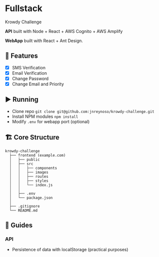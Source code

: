 # Fullstack

Krowdy Challenge

**API** built with Node + React + AWS Cognito + AWS Amplify

**WebApp** built with React + Ant Design. 

## 📝 Features
- [x] SMS Verification
- [x] Email Verification
- [x] Change Password
- [x] Change Email and Priority

## ▶️ Running
- Clone repo `git clone git@github.com:jnreynoso/krowdy-challenge.git`
- Install NPM modules `npm install`
- Modify `.env` for webapp port (optional)

## 🏗 Core Structure
    krowdy-challenge
      ├── frontend (example.com)
      │   ├── public
      │   ├── src
      │   │   ├── components
      │   │   ├── images
      │   │   ├── routes
      │   │   ├── styles
      │   │   └── index.js
      │   │
      │   ├── .env
      │   └── package.json
      │
      ├── .gitignore
      └── README.md

## 📘 Guides
### API
- Persistence of data with localStorage (practical purposes)

